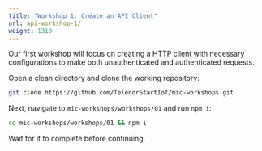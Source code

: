 ```yaml
---
title: "Workshop 1: Create an API Client"
url: api-workshop-1/
weight: 1310
---
```


Our first workshop will focus on creating a HTTP client with necessary configurations to make both unauthenticated and authenticated requests.

Open a clean directory and clone the working repository:

```sh
git clone https://github.com/TelenorStartIoT/mic-workshops.git
```

Next, navigate to `mic-workshops/workshops/01` and run `npm i`:

```sh
cd mic-workshops/workshops/01 && npm i
```

Wait for it to complete before continuing.
